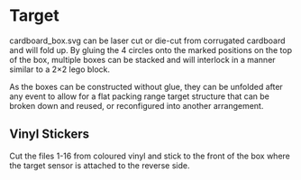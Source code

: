 Target
======

cardboard_box.svg can be laser cut or die-cut from corrugated cardboard and will fold up. By gluing the 4 circles onto the marked positions on the top of the box, multiple boxes can be stacked and will interlock in a manner similar to a 2×2 lego block. 

As the boxes can be constructed without glue, they can be unfolded after any event to allow for a flat packing range target structure that can be broken down and reused, or reconfigured into another arrangement. 

Vinyl Stickers
--------------

Cut the files 1-16 from coloured vinyl and stick to the front of the box where the target sensor is attached to the reverse side. 
